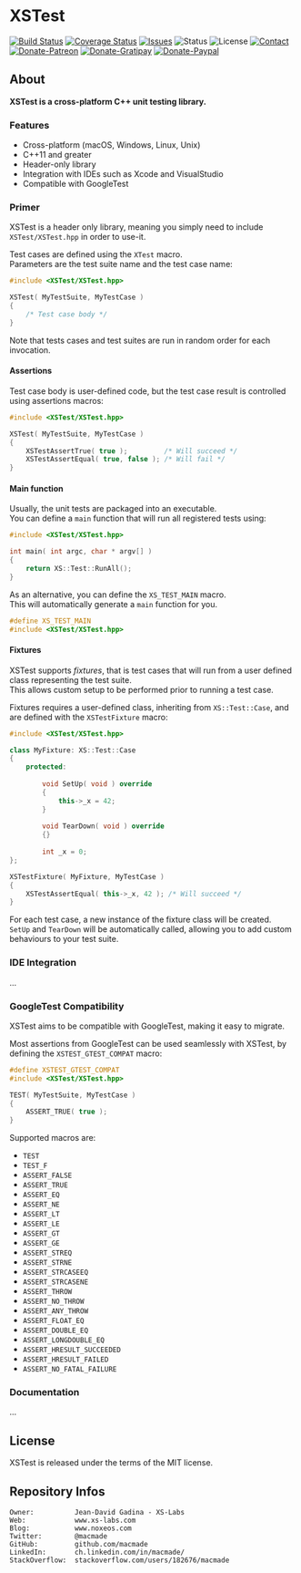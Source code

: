 XSTest
======

[![Build Status](https://img.shields.io/travis/macmade/XSTest.svg?branch=master&style=flat)](https://travis-ci.org/macmade/XSTest)
[![Coverage Status](https://img.shields.io/coveralls/macmade/XSTest.svg?branch=master&style=flat)](https://coveralls.io/r/macmade/XSTest?branch=master)
[![Issues](http://img.shields.io/github/issues/macmade/XSTest.svg?style=flat)](https://github.com/macmade/XSTest/issues)
![Status](https://img.shields.io/badge/status-active-brightgreen.svg?style=flat)
![License](https://img.shields.io/badge/license-mit-brightgreen.svg?style=flat)
[![Contact](https://img.shields.io/badge/contact-@macmade-blue.svg?style=flat)](https://twitter.com/macmade)  
[![Donate-Patreon](https://img.shields.io/badge/donate-patreon-yellow.svg?style=flat)](https://patreon.com/macmade)
[![Donate-Gratipay](https://img.shields.io/badge/donate-gratipay-yellow.svg?style=flat)](https://www.gratipay.com/macmade)
[![Donate-Paypal](https://img.shields.io/badge/donate-paypal-yellow.svg?style=flat)](https://paypal.me/xslabs)

About
-----

**XSTest is a cross-platform C++ unit testing library.**

### Features

 - Cross-platform (macOS, Windows, Linux, Unix)
 - C++11 and greater
 - Header-only library
 - Integration with IDEs such as Xcode and VisualStudio
 - Compatible with GoogleTest

### Primer

XSTest is a header only library, meaning you simply need to include `XSTest/XSTest.hpp` in order to use-it.

Test cases are defined using the `XTest` macro.  
Parameters are the test suite name and the test case name:

```cpp
#include <XSTest/XSTest.hpp>

XSTest( MyTestSuite, MyTestCase )
{
    /* Test case body */
}
```

Note that tests cases and test suites are run in random order for each invocation.

#### Assertions

Test case body is user-defined code, but the test case result is controlled using assertions macros:

```cpp
#include <XSTest/XSTest.hpp>

XSTest( MyTestSuite, MyTestCase )
{
    XSTestAssertTrue( true );         /* Will succeed */
    XSTestAssertEqual( true, false ); /* Will fail */
}
```

#### Main function

Usually, the unit tests are packaged into an executable.  
You can define a `main` function that will run all registered tests using:

```cpp
#include <XSTest/XSTest.hpp>

int main( int argc, char * argv[] )
{
    return XS::Test::RunAll();
}
```

As an alternative, you can define the `XS_TEST_MAIN` macro.  
This will automatically generate a `main` function for you.
```cpp
#define XS_TEST_MAIN
#include <XSTest/XSTest.hpp>
```

#### Fixtures

XSTest supports _fixtures_, that is test cases that will run from a user defined class representing the test suite.  
This allows custom setup to be performed prior to running a test case.

Fixtures requires a user-defined class, inheriting from `XS::Test::Case`, and are defined with the `XSTestFixture` macro:

```cpp
#include <XSTest/XSTest.hpp>

class MyFixture: XS::Test::Case
{
    protected:
        
        void SetUp( void ) override
        {
            this->_x = 42;
        }
        
        void TearDown( void ) override
        {}
        
        int _x = 0;
};

XSTestFixture( MyFixture, MyTestCase )
{
    XSTestAssertEqual( this->_x, 42 ); /* Will succeed */
}
```

For each test case, a new instance of the fixture class will be created.  
`SetUp` and `TearDown` will be automatically called, allowing you to add custom behaviours to your test suite.

### IDE Integration

...

### GoogleTest Compatibility

XSTest aims to be compatible with GoogleTest, making it easy to migrate.

Most assertions from GoogleTest can be used seamlessly with XSTest, by defining the `XSTEST_GTEST_COMPAT` macro:

```cpp
#define XSTEST_GTEST_COMPAT
#include <XSTest/XSTest.hpp>

TEST( MyTestSuite, MyTestCase )
{
    ASSERT_TRUE( true );
}
```

Supported macros are:

 - `TEST`
 - `TEST_F`
 - `ASSERT_FALSE`
 - `ASSERT_TRUE`
 - `ASSERT_EQ`
 - `ASSERT_NE`
 - `ASSERT_LT`
 - `ASSERT_LE`
 - `ASSERT_GT`
 - `ASSERT_GE`
 - `ASSERT_STREQ`
 - `ASSERT_STRNE`
 - `ASSERT_STRCASEEQ`
 - `ASSERT_STRCASENE`
 - `ASSERT_THROW`
 - `ASSERT_NO_THROW`
 - `ASSERT_ANY_THROW`
 - `ASSERT_FLOAT_EQ`
 - `ASSERT_DOUBLE_EQ`
 - `ASSERT_LONGDOUBLE_EQ`
 - `ASSERT_HRESULT_SUCCEEDED`
 - `ASSERT_HRESULT_FAILED`
 - `ASSERT_NO_FATAL_FAILURE`


### Documentation

...

License
-------

XSTest is released under the terms of the MIT license.

Repository Infos
----------------

    Owner:          Jean-David Gadina - XS-Labs
    Web:            www.xs-labs.com
    Blog:           www.noxeos.com
    Twitter:        @macmade
    GitHub:         github.com/macmade
    LinkedIn:       ch.linkedin.com/in/macmade/
    StackOverflow:  stackoverflow.com/users/182676/macmade
